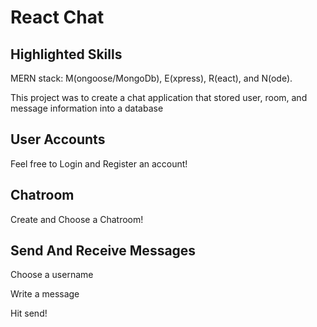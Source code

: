 # React Chat

## Highlighted Skills

MERN stack: M(ongoose/MongoDb), E(xpress), R(eact), and N(ode). 

This project was to create a chat application that stored user, room, and message information into a database

## User Accounts

Feel free to Login and Register an account!

## Chatroom

Create and Choose a Chatroom!

## Send And Receive Messages

Choose a username

Write a message

Hit send!
